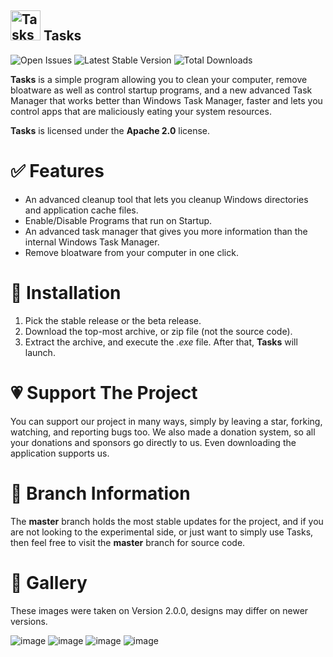 

## <img src="https://user-images.githubusercontent.com/53088136/129425927-00413aa1-ca44-4ee5-a4ce-7d276cf2189c.png" alt="Tasks Logo" width='48' height='48' /> Tasks 
<img src="https://img.shields.io/github/issues-raw/LiteTools/Tasks?label=total%20open%20issues" alt="Open Issues" /> <img src="https://img.shields.io/github/v/release/LiteTools/Tasks?label=latest%20stable" alt="Latest Stable Version" /> <img src="https://img.shields.io/github/downloads/LiteTools/Tasks/total" alt="Total Downloads" />


<strong>Tasks</strong> is a simple program allowing you to clean your computer, remove bloatware as well as control startup programs, and a new advanced Task Manager that works better than Windows Task Manager, faster and lets you control apps that are maliciously eating your system resources.

<strong>Tasks</strong> is licensed under the <strong>Apache 2.0</strong> license.


<h1>✅ Features</h1>

- An advanced cleanup tool that lets you cleanup Windows directories and application cache files.
- Enable/Disable Programs that run on Startup.
- An advanced task manager that gives you more information than the internal Windows Task Manager.
- Remove bloatware from your computer in one click.


<h1>📩 Installation</h1>

1. Pick the stable release or the beta release.
2. Download the top-most archive, or zip file (not the source code).
3. Extract the archive, and execute the <i>.exe</i> file. After that, <strong>Tasks</strong> will launch.


<h1>💗 Support The Project</h1>

You can support our project in many ways, simply by leaving a star, forking, watching, and reporting bugs too. We also made a donation system, so all your donations and sponsors go directly to us. Even downloading the application supports us.


<h1>📐 Branch Information</h1>

The <strong>master</strong> branch holds the most stable updates for the project, and if you are not looking to the experimental side, or just want to simply use Tasks, then feel free to visit the <strong>master</strong> branch for source code.


<h1>📸 Gallery</h1>

These images were taken on Version 2.0.0, designs may differ on newer versions.

![image](https://user-images.githubusercontent.com/53088136/134250645-5d19703b-62b7-49b3-9ee2-5546a63065e4.png)
![image](https://user-images.githubusercontent.com/53088136/134250674-bdcb3d73-775b-48e4-82fa-5f764d4081a5.png)
![image](https://user-images.githubusercontent.com/53088136/134250709-c612a1cb-7c6d-42ca-8e60-281eef069d4e.png)
![image](https://user-images.githubusercontent.com/53088136/134250741-2cbce4d8-fbcf-4f0f-8771-7234ef07826c.png)


